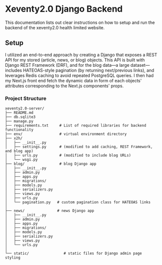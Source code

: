 # Xeventy2.0 Django Backend

This documentation lists out clear instructions on how to setup and run the
backend of the xeventy2.0 health limited website.

## Setup

I utilized an end-to-end approach by creating a Django <app> that exposes a
REST API for my stored (article, news, or blog) objects. This API is built
with Django REST Framework (DRF), and for the blog data—a large
dataset—includes HATEOAS-style pagination (by returning next/previous links),
and leverages Redis caching to avoid repeated PostgreSQL queries. I then had
my Next.js front end fetch the dynamic data in form of each objects'
attributes corresponding to the Next.js components' props.

### Project Structure
```
xeventy2.0-server/
├── README.md 
├── db.sqlite3 
├── manage.py
├── requirements.txt     # List of required libraries for backend functionality 
├── env/                 # virtual environment directory 
├── x2h/
│   ├── __init__.py
│   ├── settings.py      # (modified to add caching, REST Framework, and blog app)
│   ├── urls.py          # (modified to include blog URLs)
│   └── wsgi.py
├── blog/                # blog Django app
│   ├── __init__.py
│   ├── admin.py
│   ├── apps.py
│   ├── migrations/
│   ├── models.py
│   ├── serializers.py
│   ├── views.py
│   ├── urls.py
│   └── pagination.py   # custom pagination class for HATEOAS links
│
├── news/               # news Django app
│   ├── __init__.py
│   ├── admin.py
│   ├── apps.py
│   ├── migrations/
│   ├── models.py
│   ├── serializers.py
│   ├── views.py
│   └── urls.py
│
└── static/                # static files for Django admin page styling
```
